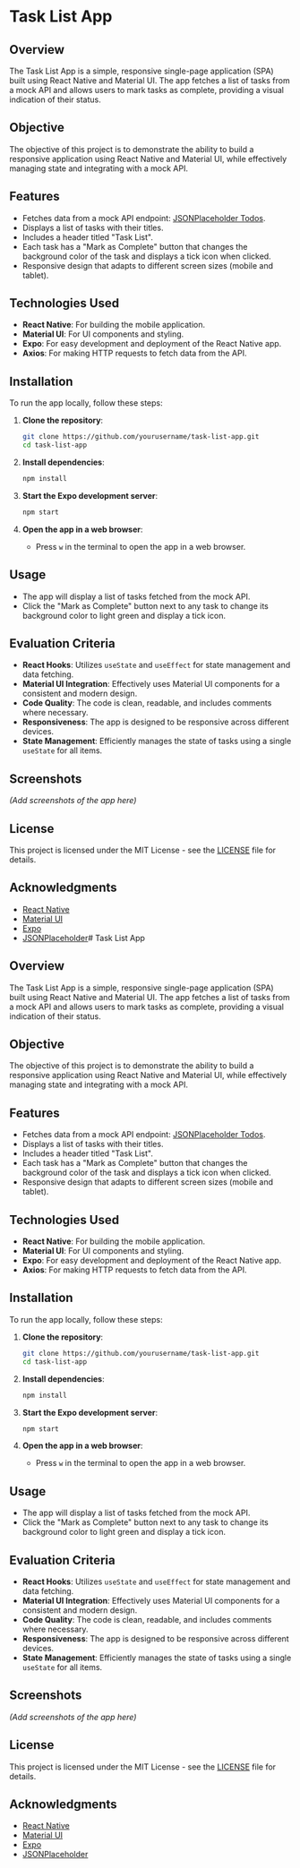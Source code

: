 # Task List App

## Overview
The Task List App is a simple, responsive single-page application (SPA) built using React Native and Material UI. The app fetches a list of tasks from a mock API and allows users to mark tasks as complete, providing a visual indication of their status.

## Objective
The objective of this project is to demonstrate the ability to build a responsive application using React Native and Material UI, while effectively managing state and integrating with a mock API.

## Features
- Fetches data from a mock API endpoint: [JSONPlaceholder Todos](https://jsonplaceholder.typicode.com/todos).
- Displays a list of tasks with their titles.
- Includes a header titled "Task List".
- Each task has a "Mark as Complete" button that changes the background color of the task and displays a tick icon when clicked.
- Responsive design that adapts to different screen sizes (mobile and tablet).

## Technologies Used
- **React Native**: For building the mobile application.
- **Material UI**: For UI components and styling.
- **Expo**: For easy development and deployment of the React Native app.
- **Axios**: For making HTTP requests to fetch data from the API.

## Installation
To run the app locally, follow these steps:

1. **Clone the repository**:
   ```bash
   git clone https://github.com/yourusername/task-list-app.git
   cd task-list-app
   ```

2. **Install dependencies**:
   ```bash
   npm install
   ```

3. **Start the Expo development server**:
   ```bash
   npm start
   ```

4. **Open the app in a web browser**:
   - Press `w` in the terminal to open the app in a web browser.

## Usage
- The app will display a list of tasks fetched from the mock API.
- Click the "Mark as Complete" button next to any task to change its background color to light green and display a tick icon.

## Evaluation Criteria
- **React Hooks**: Utilizes `useState` and `useEffect` for state management and data fetching.
- **Material UI Integration**: Effectively uses Material UI components for a consistent and modern design.
- **Code Quality**: The code is clean, readable, and includes comments where necessary.
- **Responsiveness**: The app is designed to be responsive across different devices.
- **State Management**: Efficiently manages the state of tasks using a single `useState` for all items.

## Screenshots
*(Add screenshots of the app here)*

## License
This project is licensed under the MIT License - see the [LICENSE](LICENSE) file for details.

## Acknowledgments
- [React Native](https://reactnative.dev/)
- [Material UI](https://mui.com/)
- [Expo](https://expo.dev/)
- [JSONPlaceholder](https://jsonplaceholder.typicode.com/)# Task List App

## Overview
The Task List App is a simple, responsive single-page application (SPA) built using React Native and Material UI. The app fetches a list of tasks from a mock API and allows users to mark tasks as complete, providing a visual indication of their status.

## Objective
The objective of this project is to demonstrate the ability to build a responsive application using React Native and Material UI, while effectively managing state and integrating with a mock API.

## Features
- Fetches data from a mock API endpoint: [JSONPlaceholder Todos](https://jsonplaceholder.typicode.com/todos).
- Displays a list of tasks with their titles.
- Includes a header titled "Task List".
- Each task has a "Mark as Complete" button that changes the background color of the task and displays a tick icon when clicked.
- Responsive design that adapts to different screen sizes (mobile and tablet).

## Technologies Used
- **React Native**: For building the mobile application.
- **Material UI**: For UI components and styling.
- **Expo**: For easy development and deployment of the React Native app.
- **Axios**: For making HTTP requests to fetch data from the API.

## Installation
To run the app locally, follow these steps:

1. **Clone the repository**:
   ```bash
   git clone https://github.com/yourusername/task-list-app.git
   cd task-list-app
   ```

2. **Install dependencies**:
   ```bash
   npm install
   ```

3. **Start the Expo development server**:
   ```bash
   npm start
   ```

4. **Open the app in a web browser**:
   - Press `w` in the terminal to open the app in a web browser.

## Usage
- The app will display a list of tasks fetched from the mock API.
- Click the "Mark as Complete" button next to any task to change its background color to light green and display a tick icon.

## Evaluation Criteria
- **React Hooks**: Utilizes `useState` and `useEffect` for state management and data fetching.
- **Material UI Integration**: Effectively uses Material UI components for a consistent and modern design.
- **Code Quality**: The code is clean, readable, and includes comments where necessary.
- **Responsiveness**: The app is designed to be responsive across different devices.
- **State Management**: Efficiently manages the state of tasks using a single `useState` for all items.

## Screenshots
*(Add screenshots of the app here)*

## License
This project is licensed under the MIT License - see the [LICENSE](LICENSE) file for details.

## Acknowledgments
- [React Native](https://reactnative.dev/)
- [Material UI](https://mui.com/)
- [Expo](https://expo.dev/)
- [JSONPlaceholder](https://jsonplaceholder.typicode.com/)